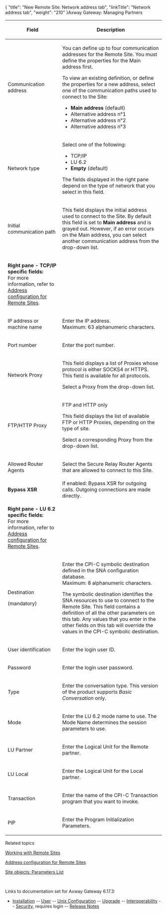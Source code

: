 {
    "title": "New Remote Site: Network address tab",
    "linkTitle": "Network address tab",
    "weight": "210"
}<span class="mc-variable axway_variables.Component_Long_Name variable">Axway Gateway</span>: Managing Partners

<table>
         
         
         
   
   <thead>
      <tr>
<th class="HeadE-Column1-Header1"><p>Field</p>         </th>
<th class="HeadD-Column1-Header1"><p>Description</p>         </th>
      </tr>
   </thead>
   <tbody>
      <tr>
         <td><p>Communication address</p>         </td>
         <td><p>You can define up to four communication addresses for the Remote Site. You must define the properties for the Main address first.</p>
<p>To view an existing definition, or define the properties for a new address, select one of the communication paths used to connect to the Site:</p>
<ul>
<li><span style="font-weight: bold;">Main address</span> (default)</li>
<li>Alternative address n°1</li>
<li>Alternative address n°2</li>
<li>Alternative address n°3</li>
</ul>         </td>
      </tr>
      <tr>
         <td><p>Network type</p>         </td>
         <td><p>Select one of the following:</p>
<ul>
<li>TCP/IP</li>
<li>LU 6.2</li>
<li><span style="font-weight: bold;">Empty</span> (default)</li>
</ul>
<p>The fields displayed in the right pane depend on the type of network that you select in this field.</p>         </td>
      </tr>
      <tr>
         <td><p>Initial communication path</p>         </td>
         <td><p>This field displays the initial address used to connect to the Site. By default this field is set to <span style="font-weight: bold;">Main address</span> and is grayed out. However, if an error occurs on the Main address, you can select another communication address from the drop-down list.</p>         </td>
      </tr>
      <tr>
         <td><p><strong>Right pane - TCP/IP specific fields:</strong><br />
For more information, refer to <a href="../site_objects_address_config#TCP_IP">Address configuration for Remote Sites</a>.</p>         </td>
      </tr>
      <tr>
         <td><p>IP address or machine name</p>         </td>
         <td><p>Enter the IP address.<br />
Maximum: 63 alphanumeric characters.</p>         </td>
      </tr>
      <tr>
         <td><p>Port number</p>         </td>
         <td><p>Enter the port number.</p>         </td>
      </tr>
      <tr>
         <td><p>Network Proxy</p>         </td>
         <td><p>This field displays a list of Proxies whose protocol is either SOCKS4 or HTTPS. This field is available for all protocols.</p>
<p>Select a Proxy from the drop-down list.</p>         </td>
      </tr>
      <tr>
         <td><p>FTP/HTTP Proxy</p>         </td>
         <td><p>FTP and HTTP only</p>
<p>This field displays the list of available FTP or HTTP Proxies, depending on the type of site.</p>
<p>Select a corresponding Proxy from the drop-down list.</p>         </td>
      </tr>
      <tr>
         <td><p><span id="allowed_RAs"></span>Allowed Router Agents</p>         </td>
         <td><p>Select the Secure Relay Router Agents that are allowed to connect to this Site.</p>         </td>
      </tr>
      <tr>
         <td><strong>Bypass XSR</strong>         </td>
         <td>If enabled: Bypass XSR for outgoing calls. Outgoing connections are made directly.         </td>
      </tr>
      <tr>
         <td><p><strong>Right pane - LU 6.2 specific fields:</strong><br />
For more information, refer to <a href="../site_objects_address_config#SNA_LU62">Address configuration for Remote Sites</a>.</p>         </td>
      </tr>
      <tr>
         <td><p>Destination</p>
<p>(mandatory)</p>         </td>
         <td><p>Enter the CPI-C symbolic destination defined in the SNA configuration database.<br />
Maximum: 8 alphanumeric characters.</p>
<p>The symbolic destination identifies the SNA resources to use to connect to the Remote Site. This field contains a definition of all the other parameters on this tab. Any values that you enter in the other fields on this tab will override the values in the CPI-C symbolic destination.</p>         </td>
      </tr>
      <tr>
         <td><p>User identification</p>         </td>
         <td><p>Enter the login user ID.</p>         </td>
      </tr>
      <tr>
         <td><p>Password</p>         </td>
         <td><p>Enter the login user password.</p>         </td>
      </tr>
      <tr>
         <td><p>Type</p>         </td>
         <td><p>Enter the conversation type. This version of the product supports <span style="font-style: italic;">Basic Conversation</span> only.</p>         </td>
      </tr>
      <tr>
         <td><p>Mode</p>         </td>
         <td><p>Enter the LU 6.2 mode name to use. The Mode Name determines the session parameters to use.</p>         </td>
      </tr>
      <tr>
         <td><p>LU Partner</p>         </td>
         <td><p>Enter the Logical Unit for the Remote partner.</p>         </td>
      </tr>
      <tr>
         <td><p>LU Local</p>         </td>
         <td><p>Enter the Logical Unit for the Local partner.</p>         </td>
      </tr>
      <tr>
         <td><p>Transaction</p>         </td>
         <td><p>Enter the name of the CPI-C Transaction program that you want to invoke.</p>         </td>
      </tr>
      <tr>
         <td><p>PIP</p>         </td>
         <td><p>Enter the Program Initialization Parameters.</p>         </td>
      </tr>
   </tbody>
</table>

Related topics

[Working with Remote Sites](../)

[Address configuration for Remote Sites](../site_objects_address_config)

[Site objects: Parameters List](../../managing_local_sites_cli/sites_parameter_list)

 

Links to documentation set for Axway Gateway <span class="mc-variable axway_variables.Release_Number variable">6.17.3</span>:

-   [Installation](/bundle/Gateway_6173_InstallationGuide_allOS_en_HTML5/page/Content/start_page.htm) -- [User](/bundle/Gateway_6173_UsersGuide_allOS_en_HTML5/page/Content/start_page.htm) -- [Unix Configuration](/bundle/Gateway_6173_ConfigurationGuide_UNIX_en_HTML5/page/Content/start_page.htm) -- [Upgrade](/bundle/Gateway_6173_UpgradeGuide_allOS_en_HTML5/page/Content/start_page.htm) -- [Interoperability](/bundle/Gateway_6173_InteroperabilityGuide_allOS_en_HTML5/page/Content/start_page.htm) -- [Security](/bundle/Gateway_6173_SecurityGuide_allOS_en_HTML5/page/Content/start_page.htm), requires login -- [Release Notes](/bundle/Gateway_6173_ReleaseNotes_allOS_en_HTML5/page/Content/Gateway_ReleaseNotes_allOS_en.htm)
